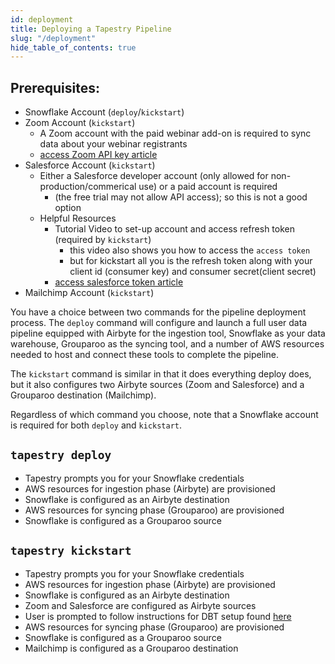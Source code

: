 ```yaml
---
id: deployment
title: Deploying a Tapestry Pipeline
slug: "/deployment"
hide_table_of_contents: true
---
```


## Prerequisites:

- Snowflake Account (`deploy`/`kickstart`)
- Zoom Account (`kickstart`)
  - A Zoom account with the paid webinar add-on is required to sync data about your webinar registrants
  - [access Zoom API key article](https://devforum.zoom.us/t/finding-your-api-key-secret-credentials-in-marketplace/3471)
- Salesforce Account (`kickstart`)
  - Either a Salesforce developer account (only allowed for non-production/commerical use) or a paid account is required
    - (the free trial may not allow API access); so this is not a good option
  - Helpful Resources
    - Tutorial Video to set-up account and access refresh token (required by `kickstart`)
      - this video also shows you how to access the `access token`
      - but for kickstart all you is the refresh token along with your client id (consumer key) and consumer secret(client secret)
    - [access salesforce token article](https://medium.com/@bpmmendis94/obtain-access-refresh-tokens-from-salesforce-rest-api-a324fe4ccd9b)
- Mailchimp Account (`kickstart`)

You have a choice between two commands for the pipeline deployment process. The `deploy` command will configure and launch a full user data pipeline equipped with Airbyte for the ingestion tool, Snowflake as your data warehouse, Grouparoo as the syncing tool, and a number of AWS resources needed to host and connect these tools to complete the pipeline.

The `kickstart` command is similar in that it does everything deploy does, but it also configures two Airbyte sources (Zoom and Salesforce) and a Grouparoo destination (Mailchimp).

Regardless of which command you choose, note that a Snowflake account is required for both `deploy` and `kickstart`.

## `tapestry deploy`

- Tapestry prompts you for your Snowflake credentials
- AWS resources for ingestion phase (Airbyte) are provisioned
- Snowflake is configured as an Airbyte destination
- AWS resources for syncing phase (Grouparoo) are provisioned
- Snowflake is configured as a Grouparoo source

## `tapestry kickstart`

- Tapestry prompts you for your Snowflake credentials
- AWS resources for ingestion phase (Airbyte) are provisioned
- Snowflake is configured as an Airbyte destination
- Zoom and Salesforce are configured as Airbyte sources
- User is prompted to follow instructions for DBT setup found [here](https://github.com/tapestry-pipeline/dbt#readme)
- AWS resources for syncing phase (Grouparoo) are provisioned
- Snowflake is configured as a Grouparoo source
- Mailchimp is configured as a Grouparoo destination

